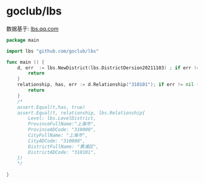 # goclub/lbs


数据基于: [lbs.qq.com](https://lbs.qq.com/service/webService/webServiceGuide/webServiceDistrict)

```go
package main

import lbs "github.com/goclub/lbs"

func main () {
	d, err  := lbs.NewDistrict(lbs.DistrictDersion20211103) ; if err != nil {
		return
	}
	relationship, has, err := d.Relationship("310101"); if err != nil {
		return
	}
	/*
	assert.Equal(t,has, true)
	assert.Equal(t, relationship, lbs.Relationship{
		Level: lbs.LevelDistrict,
		ProvinceFullName:"上海市",
		ProvinceADCode: "310000",
		CityFullName: "上海市",
		CityADCode: "310000",
		DistrictFullName: "黄浦区",
		DistrictADCode: "310101",
	})
	*/
	
}

```